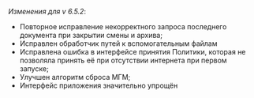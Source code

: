 ﻿_Изменения для v 6.5.2_:
- Повторное исправление некорректного запроса последнего документа при закрытии смены и архива;
- Исправлен обработчик путей к вспомогательным файлам
- Исправлена ошибка в интерфейсе принятия Политики, которая не позволяла принять её при отсутствии интернета при первом запуске;
- Улучшен алгоритм сброса МГМ;
- Интерфейс приложения значительно упрощён
